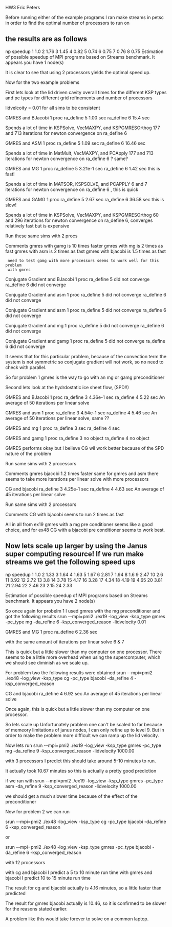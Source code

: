 HW3 Eric Peters

Before running either of the example programs
I ran make streams in petsc in order to find
the optimal number of processors to run on

the results are as follows
------------------------------------------------
np  speedup
1 1.0
2 1.76
3 1.45
4 0.82
5 0.74
6 0.75
7 0.76
8 0.75
Estimation of possible speedup of MPI programs based on Streams benchmark.
It appears you have 1 node(s)

It is clear to see that using 2 processors yields the optimal speed up.

Now for the two example problems

First lets look at the lid driven cavity overall times for the different
KSP types and pc types for different grid refinements and number
of processors

lidvelcoity = 0.01 for all sims to be consistent

GMRES and BJacobi 1 proc
ra_define 5    1.00    sec
ra_define 6    15.4    sec

Spends a lot of time in KSPSolve, VecMAXPY, and KSPGMRESOrthog
177 and 713 iterations for newton convergence on ra_define 6

GMRES and  ASM 1 proc
ra_define 5    1.09    sec
ra_define 6    16.46   sec

Spends a lot of time in MatMult, VecMAXPY, and PCApply
177 and 713 iterations for newton convergence on ra_define 6 ? same?

GMRES and MG 1 proc
ra_define 5    3.21e-1 sec
ra_define 6    1.42    sec                 this is fast!

Spends a lot of time in MATSOR, KSPSOLVE, and PCAPPLY
6 and 7 iterations for newton convergence on ra_define 6  , this is quick

GMRES and GAMG 1 proc
ra_define 5    2.67 sec
ra_define 6    36.58 sec                   this is slow!

Spends a lot of time in KSPSolve, VecMAXPY, and KSPGMRESOrthog
60 and 296 iterations for newton convergence on ra_define 6, converges
relatively fast but is expensive

Run these same sims with 2 procs

Comments
     gmres with gamg is 10 times faster
     gmres with mg is 2 times as fast
     gmres with asm is 2 times as fast
     gmres with bjacobi is 1.5 times as fast

     need to test gamg with more processors seems to work well for this problem
     with gmres

Conjugate Gradient and BJacobi 1 proc
ra_define 5     did not converge
ra_define 6     did not converge

Conjugate Gradient and asm 1 proc
ra_define 5     did not converge
ra_define 6     did not converge

Conjugate Gradient and asm 1 proc
ra_define 5     did not converge
ra_define 6     did not converge

Conjugate Gradient and mg 1 proc
ra_define 5     did not converge
ra_define 6     did not converge

Conjugate Gradient and gamg 1 proc
ra_define 5     did not converge
ra_define 6     did not converge

It seems that for this particular problem, because of the convection term the
system is not symmetric so conjugate gradient will not work, so no need to check
with parallel.

So for problem 1 gmres is the way to go with an mg or gamg preconditioner

Second lets look at the hydrdostatic ice sheet flow, (SPD!!)

GMRES and BJacobi 1 proc
ra_define 3   4.36e-1  sec
ra_define 4   5.22     sec
An average of 50 iterations per linear solve

GMRES and asm 1 proc
ra_define 3   4.54e-1  sec
ra_define 4   5.46     sec
An average of 50 iterations per linear solve, same ??

GMRES and mg 1 proc
ra_define 3        sec
ra_define 4        sec

GMRES and gamg 1 proc
ra_define 3    no object
ra_define 4    no object

GMRES performs okay but I believe CG wil work better because of the SPD nature
of the problem

Run same sims with 2 processors

Comments
     gmres bjacobi 1.2 times faster
     same for gmres and asm
     there seems to take more iterations per linear solve with more processors

CG and bjacobi
ra_define 3    4.25e-1 sec
ra_define 4    4.63    sec
An average of 45 iterations per linear solve

Run same sims with 2 processors

Comments
     CG with bjacobi seems to run 2 times as fast

All in all from ex19 gmres with a mg pre conditioner seems like a good choice, and
for ex48 CG with a bjacobi pre conditioner seems to work best.

Now lets scale up larger by using the Janus super computing resource!
If we run make streams we get the following speed ups
------------------------------------------------
np  speedup
1 1.0
2 1.33
3 1.64
4 1.63
5 1.67
6 2.81
7 1.94
8 1.6
9 2.47
10 2.6
11 3.92
12 2.72
13 3.8
14 3.78
15 4.17
16 3.28
17 4.34
18 4.19
19 4.65
20 3.81
21 2.94
22 2.46
23 2.15
24 2.33

Estimation of possible speedup of MPI programs based on Streams benchmark.
It appears you have 2 node(s)

So once again for probelm 1 I used gmres with the mg preconditioner and got the
following results
srun --mpi=pmi2 ./ex19 -log_view -ksp_type gmres -pc_type mg -da_refine 6
-ksp_converged_reason -lidvelocity 0.01

GMRES and MG 1 proc
ra_define 6    2.36    sec   

with the same amount of iterations per linear solve 6 & 7

This is quick but a little slower than my computer on one processor.  There seems
to be a little more overhead when using the supercomputer, which we should see
diminish as we scale up.

For problem two the following results were obtained
srun --mpi=pmi2 ./ex48 -log_view -ksp_type cg -pc_type bjacobi -da_refine 4 -ksp_converged_reason

CG and bjacobi
ra_define 4    6.92    sec
An average of 45 iterations per linear solve

Once again, this is quick but a little slower than my computer on one processor.

So lets scale up
Unfortunately problem one can't be scaled to far because of memeory
limitations of janus nodes, I can only refine up to level 9.  But in order
to make the problem more difficult we can ramp up the lid velocity.

Now lets run
srun --mpi=pmi2 ./ex19 -log_view -ksp_type gmres -pc_type mg -da_refine 9
-ksp_converged_reason -lidvelocity 1000.00

with 3 processors
I predict this should take around 5-10 minutes to run.

It actually took 10.67 minutes so this is actually a pretty good prediction

if we ran with
srun --mpi=pmi2 ./ex19 -log_view -ksp_type gmres -pc_type asm -da_refine 9
-ksp_converged_reason -lidvelocity 1000.00

we should get a much slower time because of the effect of the preconditioner

Now for problem 2
we can run

srun --mpi=pmi2 ./ex48 -log_view -ksp_type cg -pc_type bjacobi -da_refine 6 -ksp_converged_reason

or

srun --mpi=pmi2 ./ex48 -log_view -ksp_type gmres -pc_type bjacobi -da_refine 6 -ksp_converged_reason

with 12 processors

with cg and bjacobi I predict a 5 to 10 minute run time
with gmres and bjacobi I predict 10 to 15 minute run time

The result for cg and bjacobi actually is 4.16 minutes, so a little faster than
predicted

The result for gmres bjacobi actually is 10.46, so it is confirmed to be slower
for the reasons stated earlier.

A problem like this would take forever to solve on a common laptop.
